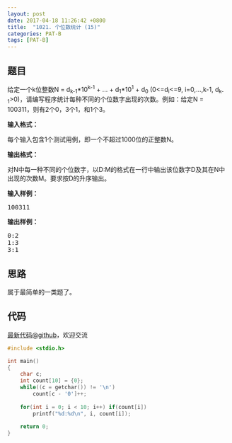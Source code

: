 ```yaml
---
layout: post
date: 2017-04-18 11:26:42 +0800
title:  "1021. 个位数统计 (15)"
categories: PAT-B
tags: [PAT-B]
---
```


## 题目

<div id="problemContent">
<p>给定一个k位整数N = d<sub>k-1</sub>*10<sup>k-1</sup> + ... + d<sub>1</sub>*10<sup>1</sup> + d<sub>0</sub> (0&lt;=d<sub>i</sub>&lt;=9, i=0,...,k-1, d<sub>k-1</sub>&gt;0)，请编写程序统计每种不同的个位数字出现的次数。例如：给定N = 100311，则有2个0，3个1，和1个3。</p>
<p><b>
输入格式：
</b></p>
<p>每个输入包含1个测试用例，即一个不超过1000位的正整数N。</p>
<p><b>
输出格式：
</b></p>
<p>对N中每一种不同的个位数字，以D:M的格式在一行中输出该位数字D及其在N中出现的次数M。要求按D的升序输出。</p>
<b>输入样例：</b><pre>
100311
</pre>
<b>输出样例：</b><pre>
0:2
1:3
3:1
</pre>
</div>

## 思路

属于最简单的一类题了。

## 代码

[最新代码@github](https://github.com/OliverLew/PAT/blob/master/PATBasic/1021.c)，欢迎交流
```c
#include <stdio.h>

int main()
{
    char c;
    int count[10] = {0};
    while((c = getchar()) != '\n')
        count[c - '0']++;
    
    for(int i = 0; i < 10; i++) if(count[i])
        printf("%d:%d\n", i, count[i]);
    
    return 0;
}

```